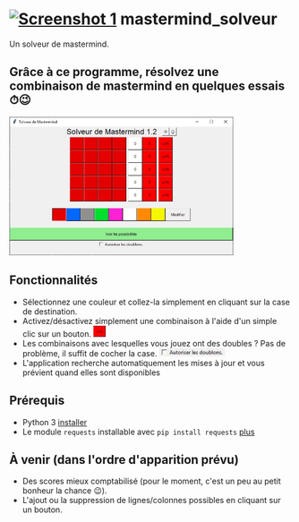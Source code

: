 <h1><a href="https://github.com/sev1527/mastermind_solveur/blob/main/programme/icone.ico?raw=true"><img alt="Screenshot 1" src="https://github.com/sev1527/mastermind_solveur/blob/main/programme/icone.ico?raw=true" height="30px"></a> mastermind_solveur</h1>
Un solveur de mastermind.

<h2>Grâce à ce programme, résolvez une combinaison de mastermind en quelques essais ⏱😉</h2>  
<a href="https://github.com/sev1527/mastermind_solveur/blob/main/metadata/capture.jpg?raw=true"><img width=400 alt="Capture d'écran de la page principale du programme."
src="https://github.com/sev1527/mastermind_solveur/blob/main/metadata/capture.jpg?raw=true"></a>

<h2>Fonctionnalités</h2>
<ul>
  <li>Sélectionnez une couleur et collez-la simplement en cliquant sur la case de destination.</li>
  <li>Activez/désactivez simplement une combinaison à l'aide d'un simple clic sur un bouton. <img alt="animation" src="https://github.com/sev1527/mastermind_solveur/blob/main/metadata/capture_bouton.gif?raw=true" height="20px">
</li>
  <li>Les combinaisons avec lesquelles vous jouez ont des doubles ? Pas de problème, il suffit de cocher la case. <img alt="animation"
src="https://github.com/sev1527/mastermind_solveur/blob/main/metadata/capture_doublons.gif?raw=true" height="15px"></li>
  <li>L'application recherche automatiquement les mises à jour et vous prévient quand elles sont disponibles</li>
</ul>

<h2>Prérequis</h2>
<ul>
  <li>Python 3 <a href="https://www.python.org/downloads/">installer</a></li>
  <li>Le module <code>requests</code> installable avec <code>pip install requests</code> <a href="https://pypi.org/project/requests2/">plus</a></li>
</ul>

<h2>À venir (dans l'ordre d'apparition prévu)</h2>
<ul>
  <li>Des scores mieux comptabilisé (pour le moment, c'est un peu au petit bonheur la chance 😉).</li>
  <li>L'ajout ou la suppression de lignes/colonnes possibles en cliquant sur un bouton.</li>
</ul>
